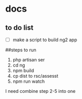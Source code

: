 # docs

## to do list
- [ ] make a script to build ng2 app

##steps to run
1. php artisan ser
2. cd ng
3. npm build
4. cp dist to rsc/assesst
5. npm run watch

I need combine step 2-5 into one 